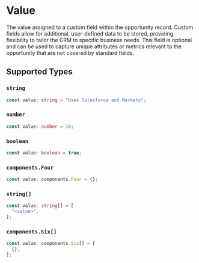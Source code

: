 # Value

The value assigned to a custom field within the opportunity record. Custom fields allow for additional, user-defined data to be stored, providing flexibility to tailor the CRM to specific business needs. This field is optional and can be used to capture unique attributes or metrics relevant to the opportunity that are not covered by standard fields.


## Supported Types

### `string`

```typescript
const value: string = "Uses Salesforce and Marketo";
```

### `number`

```typescript
const value: number = 10;
```

### `boolean`

```typescript
const value: boolean = true;
```

### `components.Four`

```typescript
const value: components.Four = {};
```

### `string[]`

```typescript
const value: string[] = [
  "<value>",
];
```

### `components.Six[]`

```typescript
const value: components.Six[] = [
  {},
];
```

